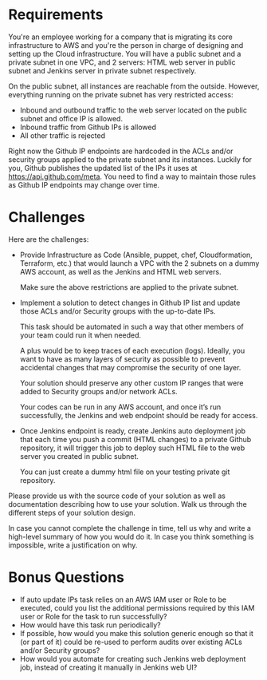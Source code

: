 # Requirements

You're an employee working for a company that is migrating its core infrastructure to AWS and you're the person in charge of designing and setting up the Cloud infrastructure. You will have a public subnet and a private subnet in one VPC, and 2 servers: HTML web server in public subnet and Jenkins server in private subnet respectively. 

On the public subnet, all instances are reachable from the outside. However, everything running on the private subnet has very restricted access:
- Inbound and outbound traffic to the web server located on the public subnet and office IP is allowed.
- Inbound traffic from Github IPs is allowed
- All other traffic is rejected

Right now the Github IP endpoints are hardcoded in the ACLs and/or security groups applied to the private subnet and its instances. Luckily for you, Github publishes the updated list of the IPs it uses at https://api.github.com/meta. You need to find a way to maintain those rules as Github IP endpoints may change over time.

# Challenges
Here are the challenges:

- Provide Infrastructure as Code (Ansible, puppet, chef, Cloudformation, Terraform, etc.) that would launch a VPC with the 2 subnets on a dummy AWS account, as well as the Jenkins and HTML web servers. 

    Make sure the above restrictions are applied to the private subnet.
- Implement a solution to detect changes in Github IP list and update those ACLs and/or Security groups with the up-to-date IPs. 

    This task should be automated in such a way that other members of your team could run it when needed. 
    
    A plus would be to keep traces of each execution (logs). 
    Ideally, you want to have as many layers of security as possible to prevent accidental changes that may compromise the security of one layer. 

    Your solution should preserve any other custom IP ranges that were added to Security groups and/or network ACLs. 

    Your codes can be run in any AWS account, and once it’s run successfully, the Jenkins and web endpoint should be ready for access.
- Once Jenkins endpoint is ready, create Jenkins auto deployment job that each time you push a commit (HTML changes) to a private Github repository, it will trigger this job to deploy such HTML file to the web server you created in public subnet.  

    You can just create a dummy html file on your testing private git repository.

Please provide us with the source code of your solution as well as documentation describing how to use your solution.
Walk us through the different steps of your solution design.

In case you cannot complete the challenge in time, tell us why and write a high-level summary of how you would do it.
In case you think something is impossible, write a justification on why.

# Bonus Questions 
- If auto update IPs task relies on an AWS IAM user or Role to be executed, could you list the additional permissions required by this IAM user or Role for the task to run successfully?
- How would have this task run periodically?
- If possible, how would you make this solution generic enough so that it (or part of it) could be re-used to perform audits over existing ACLs and/or Security groups?
- How would you automate for creating such Jenkins web deployment job, instead of creating it manually in Jenkins web UI?
